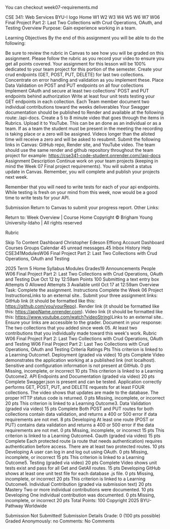 You can checkout week07-requirements.md


CSE 341: Web Services
BYU-I logo
Home
W1
W2
W3
W4
W5
W6
W7
W06 Final Project Part 2: Last Two Collections with Crud Operations, OAuth, and Testing
Overview
Purpose: Gain experience working in a team.

Learning Objectives
By the end of this assignment you will be able to do the following:

Be sure to review the rubric in Canvas to see how you will be graded on this assignment. Please follow the rubric as you record your video to ensure you get all points covered.
Your assignment for this lesson will be 100% dedicated to your team project for this portion of the semester.
Create your crud endpoints (GET, POST, PUT, DELETE) for last two collections. Concentrate on error handling and validation as you implement these.
Place Data Validation on POST and PUT endpoints on all four collections
Implement OAuth and secure at least two collections' POST and PUT endpoints behind authorization
Write at least four unit tests testing your GET endpoints in each collection.
Each Team member document two individual contributions toward the weeks deliverables
Your Swagger documentation should be published to Render and available at the following route: /api-docs.
Create a 5 to 8 minute video that goes through the items in Rubrics. Upload it to YouTube. This can be an done as an individual or as a team. If as a team the student must be present in the meeting the recording is taking place or a zero will be assigned. Videos longer than the alloted time will receive a zero and will be asked to resubmit.
Submit the following links in Canvas: GitHub repo, Render site, and YouTube video.
The team should use the same render and github repository throughout the team project for example: https://cse341-code-student.onrender.com//api-docs
Assignment Description
Continue work on your team projects (keeping in mind the Week 07 Final project requirements). You will submit a status update in Canvas. Remember, you will complete and publish your projects next week.

Remember that you will need to write tests for each of your api endpoints. While testing is fresh on your mind from this week, now would be a good time to write tests for your API.

Submission
Return to Canvas to submit your progress report.
Other Links:

Return to: Week Overview | Course Home
Copyright © Brigham Young University-Idaho | All rights reserved



Rubric


Skip To Content
Dashboard
Christopher Edeson Effiong
Account
Dashboard
Courses
Groups
Calendar
45 unread messages.45
Inbox
History
Help
CSE341ModulesW06 Final Project Part 2: Last Two Collections with Crud Operations, OAuth and Testing

2025 Term 5
Home
Syllabus
Modules
Grades19
Announcements
People
W06 Final Project Part 2: Last Two Collections with Crud Operations, OAuth and Testing
Due Oct 12 by 12:59am Points 100 Submitting a text entry box Attempts 0 Allowed Attempts 3 Available until Oct 17 at 12:59am
Overview
Task: Complete the assignment.
Instructions
Complete the Week 06 Project InstructionsLinks to an external site..
Submit your three assignment links:
GitHub link (it should be formatted like this: https://github.com/you/yourRepo).
Render link (it should be formatted like this: https://appName.onrender.com).
Video link (it should be formatted like this: https://www.youtube.com/watch?videoString)Links to an external site..
Ensure your links are accessible to the grader.
Document in your response:
The two collections that you added since week 05.
At least two contributions that you individually made toward this week's work.
Rubric
W06 Final Project Part 2: Last Two Collections with Crud Operations, OAuth and Testing
W06 Final Project Part 2: Last Two Collections with Crud Operations, OAuth and Testing
Criteria	Ratings	Pts
This criterion is linked to a Learning Outcome1. Deployment (graded via video)
10 pts
Complete
Video demonstrates the application working at a published link (not localhost). Sensitive and configuration information is not present at GitHub.
0 pts
Missing, incomplete, or incorrect
10 pts
This criterion is linked to a Learning Outcome2. API Endpoints and Documentation (graded via video)
20 pts
Complete
Swagger.json is present and can be tested. Application correctly performs GET, POST, PUT, and DELETE requests for at least FOUR collections. The video shows that updates are made to the database. The proper HTTP status code is returned.
0 pts
Missing, incomplete, or incorrect
20 pts
This criterion is linked to a Learning Outcome3. Data Validation (graded via video)
15 pts
Complete
Both POST and PUT routes for both collections contain data validation, and returns a 400 or 500 error if data requirements are not met.
8 pts
Developing
At least one route (POST or PUT) contains data validation and returns a 400 or 500 error if the data requirements are not met.
0 pts
Missing, incomplete, or incorrect
15 pts
This criterion is linked to a Learning Outcome4. Oauth (graded via video)
15 pts
Complete
Each protected route (a route that needs authentication) requires authentication before access. There are at least two protected routes.
10 pts
Developing
A user can log in and log out using OAuth.
0 pts
Missing, incomplete, or incorrect
15 pts
This criterion is linked to a Learning Outcome5. Testing (graded via video)
20 pts
Complete
Video shows unit tests exist and pass for all Get and GetAll routes.
15 pts
Developing
GitHub shows at least one unit test file for each database .js file.
0 pts
Missing, incomplete, or incorrect
20 pts
This criterion is linked to a Learning Outcome6. Individual Contribution (graded via submission text)
20 pts
Mastery
Two or more individual contributions were documented.
10 pts
Developing
One individual contribution was documented.
0 pts
Missing, incomplete, or incorrect
20 pts
Total Points: 100
Copyright 2025 BYU-Pathway Worldwide

Submission
 Not Submitted!
Submission Details
Grade: 0 (100 pts possible)
Graded Anonymously: no
Comments:
No Comments